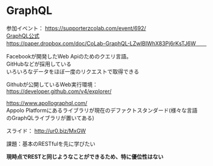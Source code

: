 # GraphQL  
参加イベント： https://supporterzcolab.com/event/692/  
[GraphQL公式](https://graphql.org/learn/)  
https://paper.dropbox.com/doc/CoLab-GraphQL-LZwIBIWhX83Pj6rKsTJ6W　　

Facebookが開発したWeb Apiのためのクエリ言語。  
GitHubなどが採用している  
いろいろなデータをほぼ一度のリクエストで取得できる

Githubが公開しているWeb実行環境：https://developer.github.com/v4/explorer/
  
https://www.apollographql.com/  
Appolo Platformにあるライブラリが現在のデファクトスタンダード(様々な言語のGraphQLライブラリが置いてある)  

スライド：
http://ur0.biz/MxGW

課題：基本のRESTfulを先に学びたい


**現時点でRESTと同じようなことができるため、特に優位性はない**
